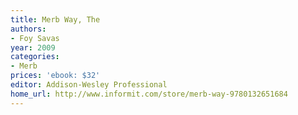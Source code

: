 ```yaml
---
title: Merb Way, The
authors:
- Foy Savas
year: 2009
categories:
- Merb
prices: 'ebook: $32'
editor: Addison-Wesley Professional
home_url: http://www.informit.com/store/merb-way-9780132651684
---
```

